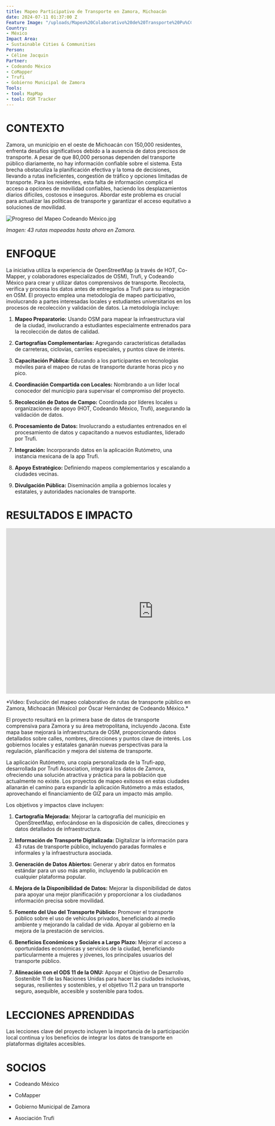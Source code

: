 ```yaml
---
title: Mapeo Participativo de Transporte en Zamora, Michoacán
date: 2024-07-11 01:37:00 Z
Feature Image: "/uploads/Mapeo%20Colaborativo%20de%20Transporte%20Pu%CC%81blico%20-%20HOT,%20CoMapper%20y%20Codeando%20Me%CC%81xico.jpg"
Country:
- México
Impact Area:
- Sustainable Cities & Communities
Person:
- Céline Jacquin
Partner:
- Codeando México
- CoMapper
- Trufi
- Gobierno Municipal de Zamora
Tools:
- tool: MapMap
- tool: OSM Tracker
---
```


# CONTEXTO

Zamora, un municipio en el oeste de Michoacán con 150,000 residentes, enfrenta desafíos significativos debido a la ausencia de datos precisos de transporte. A pesar de que 80,000 personas dependen del transporte público diariamente, no hay información confiable sobre el sistema. Esta brecha obstaculiza la planificación efectiva y la toma de decisiones, llevando a rutas ineficientes, congestión de tráfico y opciones limitadas de transporte. Para los residentes, esta falta de información complica el acceso a opciones de movilidad confiables, haciendo los desplazamientos diarios difíciles, costosos e inseguros. Abordar este problema es crucial para actualizar las políticas de transporte y garantizar el acceso equitativo a soluciones de movilidad.

![Progreso del Mapeo Codeando México.jpg](/uploads/Progreso%20del%20Mapeo%20Codeando%20Me%CC%81xico.jpg)

*Imagen: 43 rutas mapeadas hasta ahora en Zamora.*

# **ENFOQUE**

La iniciativa utiliza la experiencia de OpenStreetMap (a través de HOT, Co-Mapper, y colaboradores especializados de OSM), Trufi, y Codeando México para crear y utilizar datos comprensivos de transporte. Recolecta, verifica y procesa los datos antes de entregarlos a Trufi para su integración en OSM. El proyecto emplea una metodología de mapeo participativo, involucrando a partes interesadas locales y estudiantes universitarios en los procesos de recolección y validación de datos. La metodología incluye:

1. **Mapeo Preparatorio:** Usando OSM para mapear la infraestructura vial de la ciudad, involucrando a estudiantes especialmente entrenados para la recolección de datos de calidad.

2. **Cartografías Complementarias:** Agregando características detalladas de carreteras, ciclovías, carriles especiales, y puntos clave de interés.

3. **Capacitación Pública:** Educando a los participantes en tecnologías móviles para el mapeo de rutas de transporte durante horas pico y no pico.

4. **Coordinación Compartida con Locales:** Nombrando a un líder local conocedor del municipio para supervisar el compromiso del proyecto.

5. **Recolección de Datos de Campo:** Coordinada por líderes locales u organizaciones de apoyo (HOT, Codeando México, Trufi), asegurando la validación de datos.

6. **Procesamiento de Datos:** Involucrando a estudiantes entrenados en el procesamiento de datos y capacitando a nuevos estudiantes, liderado por Trufi.

7. **Integración:** Incorporando datos en la aplicación Rutómetro, una instancia mexicana de la app Trufi.

8. **Apoyo Estratégico:** Definiendo mapeos complementarios y escalando a ciudades vecinas.

9. **Divulgación Pública:** Diseminación amplia a gobiernos locales y estatales, y autoridades nacionales de transporte.

# RESULTADOS E IMPACTO

<iframe width="800" height="450" src="https://www.youtube.com/embed/hNaMCG4eKBE?si=NaVo08biD4hwNoA8" title="YouTube video player" frameborder="0" allow="accelerometer; autoplay; clipboard-write; encrypted-media; gyroscope; picture-in-picture; web-share" referrerpolicy="strict-origin-when-cross-origin" allowfullscreen></iframe>

\*Video: Evolución del mapeo colaborativo de rutas de transporte público en Zamora, Michoacán (México) por Óscar Hernández de Codeando México.\*

El proyecto resultará en la primera base de datos de transporte comprensiva para Zamora y su área metropolitana, incluyendo Jacona. Este mapa base mejorará la infraestructura de OSM, proporcionando datos detallados sobre calles, nombres, direcciones y puntos clave de interés. Los gobiernos locales y estatales ganarán nuevas perspectivas para la regulación, planificación y mejora del sistema de transporte.

La aplicación Rutómetro, una copia personalizada de la Trufi-app, desarrollada por Trufi Association, integrará los datos de Zamora, ofreciendo una solución atractiva y práctica para la población que actualmente no existe. Los proyectos de mapeo exitosos en estas ciudades allanarán el camino para expandir la aplicación Rutómetro a más estados, aprovechando el financiamiento de GIZ para un impacto más amplio.

Los objetivos y impactos clave incluyen:

1. **Cartografía Mejorada:** Mejorar la cartografía del municipio en OpenStreetMap, enfocándose en la disposición de calles, direcciones y datos detallados de infraestructura.

2. **Información de Transporte Digitalizada:** Digitalizar la información para 43 rutas de transporte público, incluyendo paradas formales e informales y la infraestructura asociada.

3. **Generación de Datos Abiertos:** Generar y abrir datos en formatos estándar para un uso más amplio, incluyendo la publicación en cualquier plataforma popular.

4. **Mejora de la Disponibilidad de Datos:** Mejorar la disponibilidad de datos para apoyar una mejor planificación y proporcionar a los ciudadanos información precisa sobre movilidad.

5. **Fomento del Uso del Transporte Público:** Promover el transporte público sobre el uso de vehículos privados, beneficiando al medio ambiente y mejorando la calidad de vida. Apoyar al gobierno en la mejora de la prestación de servicios.

6. **Beneficios Económicos y Sociales a Largo Plazo:** Mejorar el acceso a oportunidades económicas y servicios de la ciudad, beneficiando particularmente a mujeres y jóvenes, los principales usuarios del transporte público.

7. **Alineación con el ODS 11 de la ONU:** Apoyar el Objetivo de Desarrollo Sostenible 11 de las Naciones Unidas para hacer las ciudades inclusivas, seguras, resilientes y sostenibles, y el objetivo 11.2 para un transporte seguro, asequible, accesible y sostenible para todos.

# LECCIONES APRENDIDAS

Las lecciones clave del proyecto incluyen la importancia de la participación local continua y los beneficios de integrar los datos de transporte en plataformas digitales accesibles.

# SOCIOS

* Codeando México

* CoMapper

* Gobierno Municipal de Zamora

* Asociación Trufi